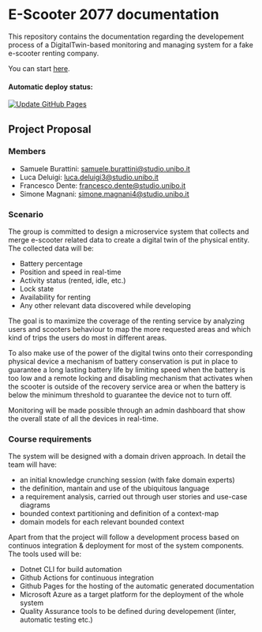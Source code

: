 # E-Scooter 2077 documentation

This repository contains the documentation regarding the developement process of a DigitalTwin-based monitoring and managing system for a fake e-scooter renting company.

You can start [here](https://e-scooter-2077.github.io/documentation/index.html).

#### Automatic deploy status:  
[![Update GitHub Pages](https://github.com/e-scooter-2077/documentation/actions/workflows/gh-pages.yml/badge.svg?branch=master)](https://github.com/e-scooter-2077/documentation/actions/workflows/gh-pages.yml)

## Project Proposal 

### Members
- Samuele Burattini: samuele.burattini@studio.unibo.it
- Luca Deluigi: luca.deluigi3@studio.unibo.it
- Francesco Dente: francesco.dente@studio.unibo.it
- Simone Magnani: simone.magnani4@studio.unibo.it

### Scenario

The group is committed to design a microservice system that collects and merge e-scooter related data to create a digital twin of the physical entity. The collected data will be:

- Battery percentage
- Position and speed in real-time
- Activity status (rented, idle, etc.)
- Lock state
- Availability for renting
- Any other relevant data discovered while developing

The goal is to maximize the coverage of the renting service by analyzing users and scooters behaviour to map the more requested areas and which kind of trips the users do most in different areas.

To also make use of the power of the digital twins onto their corresponding physical device a mechanism of battery conservation is put in place to guarantee a long lasting battery life by limiting speed when the battery is too low and a remote locking and disabling mechanism that activates when the scooter is outside of the recovery service area or when the battery is below the minimum threshold to guarantee the device not to turn off.

Monitoring will be made possible through an admin dashboard that show the overall state of all the devices in real-time.

### Course requirements
The system will be designed with a domain driven approach. 
In detail the team will have:

- an initial knowledge crunching session (with fake domain experts)
- the definition, mantain and use of the ubiquitous language
- a requirement analysis, carried out through user stories and use-case diagrams
- bounded context partitioning and definition of a context-map
- domain models for each relevant bounded context

Apart from that the project will follow a development process based on continuos integration & deployment for most of the system components. The tools used will be:

- Dotnet CLI for build automation
- Github Actions for continuous integration
- Github Pages for the hosting of the automatic generated documentation
- Microsoft Azure as a target platform for the deployment of the whole system
- Quality Assurance tools to be defined during developement (linter, automatic testing etc.)
